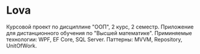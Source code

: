 # Lova
Курсовой проект по дисциплине "ООП", 2 курс, 2 семестр. 
Приложение для дистанционного обучения по "Высшей математике".
Приминяемые технологии: WPF, EF Core, SQL Server. Паттерны: MVVM, Repository, UnitOfWork.
